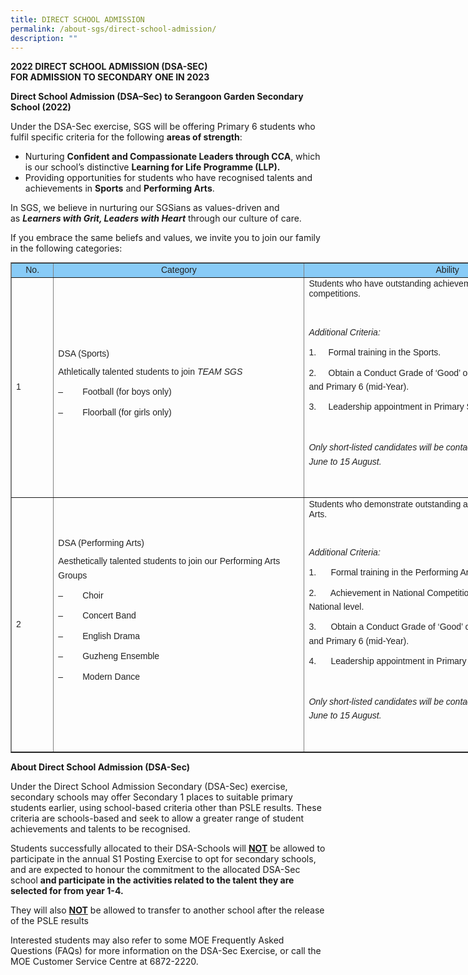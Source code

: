 ```yaml
---
title: DIRECT SCHOOL ADMISSION
permalink: /about-sgs/direct-school-admission/
description: ""
---
```

**2022 DIRECT SCHOOL ADMISSION (DSA-SEC)**<br>
**FOR ADMISSION TO SECONDARY ONE IN 2023**

**Direct School Admission (DSA–Sec) to Serangoon Garden Secondary School (2022)**

Under the DSA-Sec exercise, SGS will be offering Primary 6 students who fulfil specific criteria for the following **areas of strength**:

*   Nurturing **Confident and Compassionate Leaders through CCA**, which is our school’s distinctive **Learning for Life Programme (LLP).**
*   Providing opportunities for students who have recognised talents and achievements in **Sports** and **Performing Arts**.

In SGS, we believe in nurturing our SGSians as values-driven and as **_Learners with Grit, Leaders with Heart_** through our culture of care.

If you embrace the same beliefs and values, we invite you to join our family in the following categories:

<table border="1" style="box-sizing: border-box; color: rgb(34, 34, 34); font-family: Montserrat, sans-serif; font-size: 14px; font-style: normal; font-variant-ligatures: normal; font-variant-caps: normal; font-weight: 300; letter-spacing: normal; orphans: 2; text-align: start; text-transform: none; white-space: normal; widows: 2; word-spacing: 0px; -webkit-text-stroke-width: 0px; text-decoration-thickness: initial; text-decoration-style: initial; text-decoration-color: initial; border-collapse: collapse; width: 930px;"><tbody style="box-sizing: border-box;"><tr style="box-sizing: border-box;"><td style="box-sizing: border-box; width: 67.3958px; background-color: rgb(136, 203, 247); text-align: center;"><strong style="box-sizing: border-box; font-weight: bolder;">No.</strong></td><td style="box-sizing: border-box; width: 402.153px; background-color: rgb(136, 203, 247); text-align: center;"><strong style="box-sizing: border-box; font-weight: bolder;">Category</strong></td><td style="box-sizing: border-box; width: 459.456px; background-color: rgb(136, 203, 247); text-align: center;"><strong style="box-sizing: border-box; font-weight: bolder;">Ability</strong></td></tr><tr style="box-sizing: border-box;"><td style="box-sizing: border-box; width: 67.3958px;">1</td><td style="box-sizing: border-box; width: 402.153px;"><strong style="box-sizing: border-box; font-weight: bolder;">DSA (Sports)</strong><p style="box-sizing: border-box; margin: 0px 0px 10px; line-height: 1.6;"></p><p style="box-sizing: border-box; margin: 0px 0px 10px; line-height: 1.6;">Athletically talented students to join<span>&nbsp;</span><em style="box-sizing: border-box;">TEAM SGS</em></p><p style="box-sizing: border-box; margin: 0px 0px 10px; line-height: 1.6;">–&nbsp;&nbsp;&nbsp;&nbsp;&nbsp;&nbsp;&nbsp; Football (for boys only)</p><p style="box-sizing: border-box; margin: 0px 0px 10px; line-height: 1.6;">–&nbsp;&nbsp;&nbsp;&nbsp;&nbsp;&nbsp;&nbsp; Floorball (for girls only)</p></td><td style="box-sizing: border-box; width: 459.456px;">Students who have outstanding achievements at recognised competitions.<p style="box-sizing: border-box; margin: 0px 0px 10px; line-height: 1.6;"></p><p style="box-sizing: border-box; margin: 0px 0px 10px; line-height: 1.6;">&nbsp;</p><p style="box-sizing: border-box; margin: 0px 0px 10px; line-height: 1.6;"><strong style="box-sizing: border-box; font-weight: bolder;"><em style="box-sizing: border-box;">Additional Criteria:</em></strong></p><p style="box-sizing: border-box; margin: 0px 0px 10px; line-height: 1.6;">1.&nbsp;&nbsp;&nbsp;&nbsp; Formal training in the Sports.</p><p style="box-sizing: border-box; margin: 0px 0px 10px; line-height: 1.6;">2.&nbsp;&nbsp;&nbsp;&nbsp; Obtain a Conduct Grade of ‘Good’ or better in Primary 5 (overall) and Primary 6 (mid-Year).</p><p style="box-sizing: border-box; margin: 0px 0px 10px; line-height: 1.6;">3.&nbsp;&nbsp;&nbsp;&nbsp; Leadership appointment in Primary School will be preferred.</p><p style="box-sizing: border-box; margin: 0px 0px 10px; line-height: 1.6;">&nbsp;</p><p style="box-sizing: border-box; margin: 0px 0px 10px; line-height: 1.6;"><em style="box-sizing: border-box;">Only short-listed candidates will be contacted for selection from 27 June to 15 August.</em></p><p style="box-sizing: border-box; margin: 0px 0px 10px; line-height: 1.6;"><em style="box-sizing: border-box;">&nbsp;</em></p></td></tr><tr style="box-sizing: border-box;"><td style="box-sizing: border-box; width: 67.3958px;">2</td><td style="box-sizing: border-box; width: 402.153px;"><strong style="box-sizing: border-box; font-weight: bolder;">DSA (Performing Arts)</strong><p style="box-sizing: border-box; margin: 0px 0px 10px; line-height: 1.6;"></p><p style="box-sizing: border-box; margin: 0px 0px 10px; line-height: 1.6;">Aesthetically talented students to join our Performing Arts Groups</p><p style="box-sizing: border-box; margin: 0px 0px 10px; line-height: 1.6;">–&nbsp;&nbsp;&nbsp;&nbsp;&nbsp;&nbsp;&nbsp; Choir</p><p style="box-sizing: border-box; margin: 0px 0px 10px; line-height: 1.6;">–&nbsp;&nbsp;&nbsp;&nbsp;&nbsp;&nbsp;&nbsp; Concert Band</p><p style="box-sizing: border-box; margin: 0px 0px 10px; line-height: 1.6;">–&nbsp;&nbsp;&nbsp;&nbsp;&nbsp;&nbsp;&nbsp; English Drama</p><p style="box-sizing: border-box; margin: 0px 0px 10px; line-height: 1.6;">–&nbsp;&nbsp;&nbsp;&nbsp;&nbsp;&nbsp;&nbsp; Guzheng Ensemble</p><p style="box-sizing: border-box; margin: 0px 0px 10px; line-height: 1.6;">–&nbsp;&nbsp;&nbsp;&nbsp;&nbsp;&nbsp;&nbsp; Modern Dance</p><p style="box-sizing: border-box; margin: 0px 0px 10px; line-height: 1.6;">&nbsp;</p></td><td style="box-sizing: border-box; width: 459.456px;">Students who demonstrate outstanding achievements in Performing Arts.<p style="box-sizing: border-box; margin: 0px 0px 10px; line-height: 1.6;"></p><p style="box-sizing: border-box; margin: 0px 0px 10px; line-height: 1.6;">&nbsp;</p><p style="box-sizing: border-box; margin: 0px 0px 10px; line-height: 1.6;"><strong style="box-sizing: border-box; font-weight: bolder;"><em style="box-sizing: border-box;">Additional Criteria:</em></strong></p><p style="box-sizing: border-box; margin: 0px 0px 10px; line-height: 1.6;">1.&nbsp;&nbsp;&nbsp;&nbsp;&nbsp; Formal training in the Performing Arts.</p><p style="box-sizing: border-box; margin: 0px 0px 10px; line-height: 1.6;">2.&nbsp;&nbsp;&nbsp;&nbsp;&nbsp; Achievement in National Competitions/accomplishment at National level.</p><p style="box-sizing: border-box; margin: 0px 0px 10px; line-height: 1.6;">3.&nbsp;&nbsp;&nbsp;&nbsp;&nbsp; Obtain a Conduct Grade of ‘Good’ or better in Primary 5 (overall) and Primary 6 (mid-Year).</p><p style="box-sizing: border-box; margin: 0px 0px 10px; line-height: 1.6;">4.&nbsp;&nbsp;&nbsp;&nbsp;&nbsp; Leadership appointment in Primary School will be preferred.</p><p style="box-sizing: border-box; margin: 0px 0px 10px; line-height: 1.6;">&nbsp;</p><p style="box-sizing: border-box; margin: 0px 0px 10px; line-height: 1.6;"><em style="box-sizing: border-box;">Only short-listed candidates will be contacted for selection from 27 June to 15 August.</em></p><p style="box-sizing: border-box; margin: 0px 0px 10px; line-height: 1.6;">&nbsp;</p></td></tr></tbody></table>

**About Direct School Admission (DSA-Sec)**

Under the Direct School Admission Secondary (DSA-Sec) exercise, secondary schools may offer Secondary 1 places to suitable primary students earlier, using school-based criteria other than PSLE results. These criteria are schools-based and seek to allow a greater range of student achievements and talents to be recognised.

Students successfully allocated to their DSA-Schools will <span style="text-decoration: underline;"><strong>NOT</strong></span> be allowed to participate in the annual S1 Posting Exercise to opt for secondary schools, and are expected to honour the commitment to the allocated DSA-Sec school **and participate in the activities related to the talent they are selected for from year 1-4.**

They will also <span style="text-decoration: underline;"><strong>NOT</strong></span> be allowed to transfer to another school after the release of the PSLE results

Interested students may also refer to some MOE Frequently Asked Questions (FAQs) for more information on the DSA-Sec Exercise, or call the MOE Customer Service Centre at 6872-2220.
